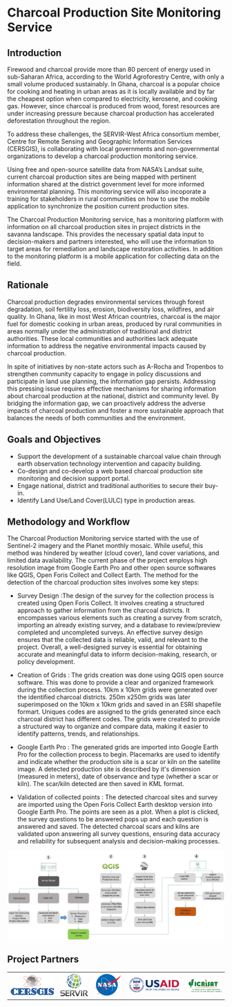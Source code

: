 # Charcoal Production Site Monitoring Service
## Introduction
Firewood and charcoal provide more than 80 percent of energy used in
sub-Saharan Africa, according to the World Agroforestry Centre, with only
a small volume produced sustainably. In Ghana, charcoal is a popular
choice for cooking and heating in urban areas as it is locally available and
by far the cheapest option when compared to electricity, kerosene, and
cooking gas. However, since charcoal is produced from wood, forest
resources are under increasing pressure because charcoal production has
accelerated deforestation throughout the region.

To address these challenges, the SERVIR-West Africa consortium member,
Centre for Remote Sensing and Geographic Information Services
(CERSGIS), is collaborating with local governments and non-governmental
organizations to develop a charcoal production monitoring service.

Using free and open-source satellite data from NASA’s Landsat suite, current
charcoal production sites are being mapped with pertinent information
shared at the district government level for more informed environmental
planning. This monitoring service will also incoporate a training for stakeholders in rural communities on how to use the mobile application to synchronize the position current production sites.

The Charcoal Production Monitoring service, has a monitoring platform with information on all charcoal production sites in project districts in the savanna landscape. This provides the necessary spatial data input to decision-makers and partners interested, who will use the information to target areas for remediation and landscape restoration activities. In addition to the monitoring platform is a mobile application for collecting data on the field.

## Rationale
Charcoal production degrades environmental services through forest degradation, soil fertility loss, erosion, biodiversity loss, wildfires, and air quality. In Ghana, like in most West African countries, charcoal is the major fuel for domestic cooking in urban areas, produced by rural communities in areas normally under the administration of traditional and district authorities. These local communities and authorities lack adequate information to address the negative environmental impacts caused by charcoal production. 

In spite of initiatives by non-state actors such as A-Rocha and Tropenbos to strengthen community capacity to engage in policy discussions and participate in land use planning, the information gap persists. Addressing this pressing issue requires effective mechanisms for sharing information about charcoal production at the national, district and community level. By bridging the information gap, we can proactively address the adverse impacts of charcoal production and foster a more sustainable approach that balances the needs of both communities and the environment.


## Goals and Objectives
* Support the development of a sustainable charcoal value chain through earth observation technology intervention and capacity building.
* Co-design and co-develop a web based charcoal production site monitoring and decision support portal.
* Engage national, district and traditional authorities to secure their buy-in.
* Identify Land Use/Land Cover(LULC) type in production areas.


  

## Methodology and Workflow
 The Charcoal Production Monitoring service started with the use of Sentinel-2 imagery and the Planet monthly mosaic. While useful, this method was hindered by weather (cloud cover), land cover variations, and limited data availability. The current phase of the project employs high resolution image from Google Earth Pro and other open source softwares like QGIS, Open Foris Collect and Collect Earth. The method for the detection of the charcoal production sites involves some key steps:

* Survey Design :The design of the survey for the collection process is created using Open Foris Collect. It involves creating a structured approach to gather information from the charcoal districts. It encompasses various elements such as creating a survey from scratch, importing an already existing survey, and a database to review/preview completed and uncompleted surveys. An effective survey design ensures that the collected data is reliable, valid, and relevant to the project. Overall, a well-designed survey is essential for obtaining accurate and meaningful data to inform decision-making, research, or policy development.

* Creation of Grids : The grids creation was done using QGIS open source software. This was done to provide a clear and organized framework during the collection process. 10km x 10km grids were generated over the identified charcoal districts.  250m x250m grids was later superimposed on the 10km x 10km grids and saved in an ESRI shapefile formart. Uniques codes are assigned to the grids generated since each charcoal district has different codes. The grids were created to provide a structured way to organize and compare data, making it easier to identify patterns, trends, and relationships. 


* Google Earth Pro : The generated grids are imported into Google Earth Pro for the collection process to begin. Placemarks are used to identify and indicate whether the production site is a scar or kiln on the satellite image. A detected production site is described by it's dimension (measured in meters), date of observance and type (whether a scar or kiln). The scar/kiln detected are then saved in KML format.

* Validation of collected points : The detected charcoal sites and survey are imported using the Open Foris Collect Earth desktop version into Google Earth Pro. The points are seen as a plot. When a plot is clicked, the survey questions to be answered pops up and each question is answered and saved. The detected charcoal scars and kilns are validated upon answering all survey questions, ensuring data accuracy and reliability for subsequent analysis and decision-making processes.


![Charcoal-workflow](<images/Workflow/Charcoal Workflow.jpg>)

## Project Partners


<table style="border: 0;">
  <tr width="100%"> 
    <td><img src="./images/Logos/cersgis-logo.png" width="800" height=""></td>
    <td><img src="./images/Logos/SERVIR_Logo.png" width="500" height=""></td>
    <td><img src="./images/Logos/nasa.png" width="500" ></td>
    <td><img src="./images/Logos/USAID.png" width="1000"></td>
    <td><img src="./images/Logos/ICRISAT-1.jpg" width="600"></td>
  </tr>
</table>
</br>
